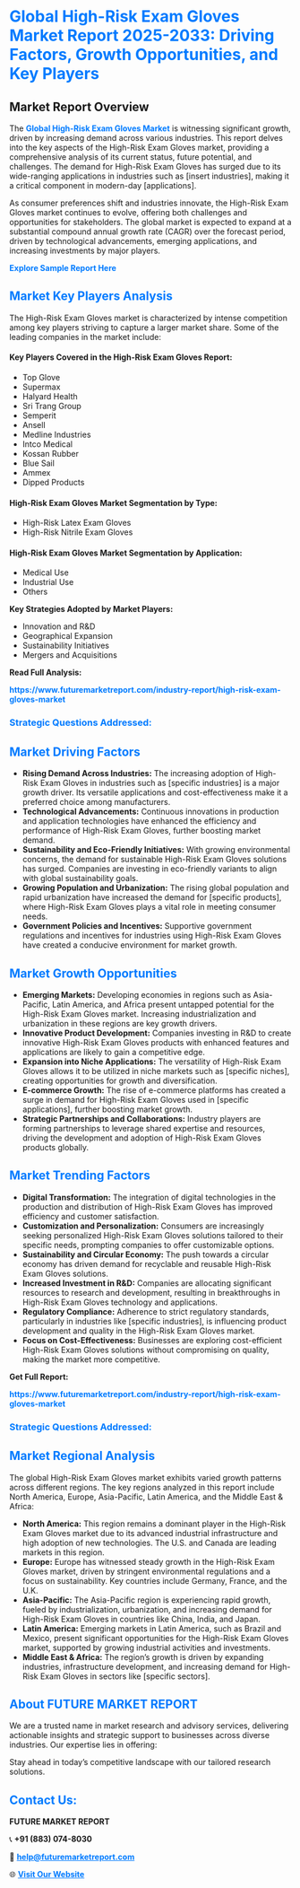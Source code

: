 <h1 style="color: #007BFF;">Global High-Risk Exam Gloves Market Report 2025-2033: Driving Factors, Growth Opportunities, and Key Players</h1>

<section id="overview">
<h2>Market Report Overview</h2>
<p>The <a href="https://www.futuremarketreport.com/industry-report/high-risk-exam-gloves-market" style="color: #007BFF; text-decoration: none;"><strong>Global High-Risk Exam Gloves Market</strong></a> is witnessing significant growth, driven by increasing demand across various industries. This report delves into the key aspects of the High-Risk Exam Gloves market, providing a comprehensive analysis of its current status, future potential, and challenges. The demand for High-Risk Exam Gloves has surged due to its wide-ranging applications in industries such as [insert industries], making it a critical component in modern-day [applications].</p>
<p>As consumer preferences shift and industries innovate, the High-Risk Exam Gloves market continues to evolve, offering both challenges and opportunities for stakeholders. The global market is expected to expand at a substantial compound annual growth rate (CAGR) over the forecast period, driven by technological advancements, emerging applications, and increasing investments by major players.</p>
</section>

<section id="overview">
<p><a href="https://www.futuremarketreport.com/request-sample/reportId=79412" style="color: #007BFF; text-decoration: none;"><strong>Explore Sample Report Here</strong></a></p>
</section>

<section id="key-players">
<h2 style="color: #007BFF;">Market Key Players Analysis</h2>
<p>The High-Risk Exam Gloves market is characterized by intense competition among key players striving to capture a larger market share. Some of the leading companies in the market include:</p>
<h4>Key Players Covered in the High-Risk Exam Gloves Report:</h4>
<ul><li>Top Glove</li><li>Supermax</li><li>Halyard Health</li><li>Sri Trang Group</li><li>Semperit</li><li>Ansell</li><li>Medline Industries</li><li>Intco Medical</li><li>Kossan Rubber</li><li>Blue Sail</li><li>Ammex</li><li>Dipped Products</li></ul>
<h4>High-Risk Exam Gloves Market Segmentation by Type:</h4>
<ul><li>High-Risk Latex Exam Gloves</li><li>High-Risk Nitrile Exam Gloves</li></ul>

<h4>High-Risk Exam Gloves Market Segmentation by Application:</h4>
<ul><li>Medical Use</li><li>Industrial Use</li><li>Others</li></ul>
<p><strong>Key Strategies Adopted by Market Players:</strong></p>
<ul>
<li>Innovation and R&D</li>
<li>Geographical Expansion</li>
<li>Sustainability Initiatives</li>
<li>Mergers and Acquisitions</li>
</ul>
</section>

<section>
<p><strong>Read Full Analysis: </strong></p><a href="https://www.futuremarketreport.com/industry-report/high-risk-exam-gloves-market" style="color: #007BFF; text-decoration: none;"><strong>https://www.futuremarketreport.com/industry-report/high-risk-exam-gloves-market</strong></a>
<h3 style="color: #007BFF;">Strategic Questions Addressed:</h3>
</section>

<section id="driving-factors">
<h2 style="color: #007BFF;">Market Driving Factors</h2>
<ul>
<li><strong>Rising Demand Across Industries:</strong> The increasing adoption of High-Risk Exam Gloves in industries such as [specific industries] is a major growth driver. Its versatile applications and cost-effectiveness make it a preferred choice among manufacturers.</li>
<li><strong>Technological Advancements:</strong> Continuous innovations in production and application technologies have enhanced the efficiency and performance of High-Risk Exam Gloves, further boosting market demand.</li>
<li><strong>Sustainability and Eco-Friendly Initiatives:</strong> With growing environmental concerns, the demand for sustainable High-Risk Exam Gloves solutions has surged. Companies are investing in eco-friendly variants to align with global sustainability goals.</li>
<li><strong>Growing Population and Urbanization:</strong> The rising global population and rapid urbanization have increased the demand for [specific products], where High-Risk Exam Gloves plays a vital role in meeting consumer needs.</li>
<li><strong>Government Policies and Incentives:</strong> Supportive government regulations and incentives for industries using High-Risk Exam Gloves have created a conducive environment for market growth.</li>
</ul>
</section>

<section id="growth-opportunities">
<h2 style="color: #007BFF;">Market Growth Opportunities</h2>
<ul>
<li><strong>Emerging Markets:</strong> Developing economies in regions such as Asia-Pacific, Latin America, and Africa present untapped potential for the High-Risk Exam Gloves market. Increasing industrialization and urbanization in these regions are key growth drivers.</li>
<li><strong>Innovative Product Development:</strong> Companies investing in R&D to create innovative High-Risk Exam Gloves products with enhanced features and applications are likely to gain a competitive edge.</li>
<li><strong>Expansion into Niche Applications:</strong> The versatility of High-Risk Exam Gloves allows it to be utilized in niche markets such as [specific niches], creating opportunities for growth and diversification.</li>
<li><strong>E-commerce Growth:</strong> The rise of e-commerce platforms has created a surge in demand for High-Risk Exam Gloves used in [specific applications], further boosting market growth.</li>
<li><strong>Strategic Partnerships and Collaborations:</strong> Industry players are forming partnerships to leverage shared expertise and resources, driving the development and adoption of High-Risk Exam Gloves products globally.</li>
</ul>
</section>

<section id="trending-factors">
<h2 style="color: #007BFF;">Market Trending Factors</h2>
<ul>
<li><strong>Digital Transformation:</strong> The integration of digital technologies in the production and distribution of High-Risk Exam Gloves has improved efficiency and customer satisfaction.</li>
<li><strong>Customization and Personalization:</strong> Consumers are increasingly seeking personalized High-Risk Exam Gloves solutions tailored to their specific needs, prompting companies to offer customizable options.</li>
<li><strong>Sustainability and Circular Economy:</strong> The push towards a circular economy has driven demand for recyclable and reusable High-Risk Exam Gloves solutions.</li>
<li><strong>Increased Investment in R&D:</strong> Companies are allocating significant resources to research and development, resulting in breakthroughs in High-Risk Exam Gloves technology and applications.</li>
<li><strong>Regulatory Compliance:</strong> Adherence to strict regulatory standards, particularly in industries like [specific industries], is influencing product development and quality in the High-Risk Exam Gloves market.</li>
<li><strong>Focus on Cost-Effectiveness:</strong> Businesses are exploring cost-efficient High-Risk Exam Gloves solutions without compromising on quality, making the market more competitive.</li>
</ul>
</section>

<section>
<p><strong>Get Full Report: </strong></p><a href="https://www.futuremarketreport.com/industry-report/high-risk-exam-gloves-market" style="color: #007BFF; text-decoration: none;"><strong>https://www.futuremarketreport.com/industry-report/high-risk-exam-gloves-market</strong></a>
<h3 style="color: #007BFF;">Strategic Questions Addressed:</h3>
</section>


<section id="regional-analysis">
<h2 style="color: #007BFF;">Market Regional Analysis</h2>
<p>The global High-Risk Exam Gloves market exhibits varied growth patterns across different regions. The key regions analyzed in this report include North America, Europe, Asia-Pacific, Latin America, and the Middle East & Africa:</p>
<ul>
<li><strong>North America:</strong> This region remains a dominant player in the High-Risk Exam Gloves market due to its advanced industrial infrastructure and high adoption of new technologies. The U.S. and Canada are leading markets in this region.</li>
<li><strong>Europe:</strong> Europe has witnessed steady growth in the High-Risk Exam Gloves market, driven by stringent environmental regulations and a focus on sustainability. Key countries include Germany, France, and the U.K.</li>
<li><strong>Asia-Pacific:</strong> The Asia-Pacific region is experiencing rapid growth, fueled by industrialization, urbanization, and increasing demand for High-Risk Exam Gloves in countries like China, India, and Japan.</li>
<li><strong>Latin America:</strong> Emerging markets in Latin America, such as Brazil and Mexico, present significant opportunities for the High-Risk Exam Gloves market, supported by growing industrial activities and investments.</li>
<li><strong>Middle East & Africa:</strong> The region’s growth is driven by expanding industries, infrastructure development, and increasing demand for High-Risk Exam Gloves in sectors like [specific sectors].</li>
</ul>
</section>

<footer>
<h2 style="color: #007BFF;">About FUTURE MARKET REPORT</h2>
<p>We are a trusted name in market research and advisory services, delivering actionable insights and strategic support to businesses across diverse industries. Our expertise lies in offering:</p>

<p>Stay ahead in today’s competitive landscape with our tailored research solutions.</p>

<h2 style="color: #007BFF;">Contact Us:</h2>
<p><strong>FUTURE MARKET REPORT</strong></p>
<p>📞 <strong>+91 (883) 074-8030</strong></p>
<p>📧 <strong><a href="mailto:help@futuremarketreport.com" style="color: #007BFF;">help@futuremarketreport.com</a></strong></p>
<p>🌐 <strong><a href="https://www.futuremarketreport.com/" style="color: #007BFF;">Visit Our Website</a></strong></p>
</footer>